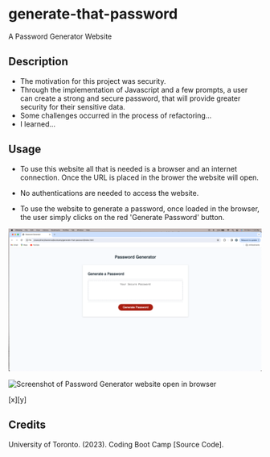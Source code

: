# generate-that-password
A Password Generator Website

## Description 

- The motivation for this project was security. 
- Through the implementation of Javascript and a few prompts, a user can create a strong and secure password, that will provide greater security for their sensitive data. 
- Some challenges occurred in the process of refactoring...
- I learned... 


## Usage

- To use this website all that is needed is a browser and an internet connection. Once the URL is placed in the brower the website will open.

- No authentications are needed to access the website.

- To use the website to generate a password, once loaded in the browser, the user simply clicks on the red 'Generate Password' button.

![Screenshot of Password Generator website open in browser](./assets/images/01-screenshot.png)

![Screenshot of Password Generator website open in browser]()

[x][y]

## Credits

University of Toronto. (2023). Coding Boot Camp [Source Code].
